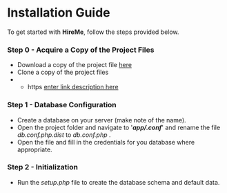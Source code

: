 # Installation Guide

To get started with **HireMe**, follow the steps provided below.

### Step 0 - Acquire a Copy of the Project Files
* Download a copy of the project file [here](https://github.com/rx-student-code-749/hire-me-xhq/archive/master.zip)
* Clone a copy of the project files 
* * https [enter link description here](https://github.com/rx-student-code-749/hire-me-xhq.git)
### Step 1 - Database Configuration
* Create a database on your server (make note of the name).
* Open the project folder and navigate to '***app/.conf***' and rename the file _db.conf.php.dist_ to _db.conf.php_ .
* Open the file and fill in the credentials for you database where appropriate.


### Step 2 - Initialization
* Run the _setup.php_ file to create the database schema and default data.

<!--stackedit_data:
eyJoaXN0b3J5IjpbLTY5OTY5MzMxNiwtMTc4Mzc0NjY0OV19
-->